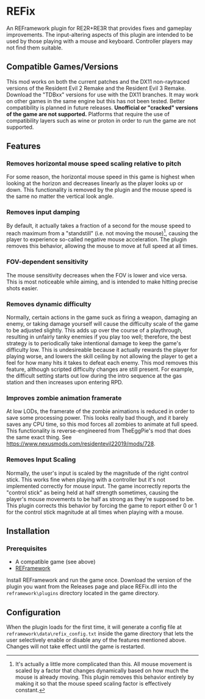 # REFix
An REFramework plugin for RE2R+RE3R that provides fixes and gameplay improvements. The input-altering aspects of this plugin are intended to be used by those playing with a mouse and keyboard. Controller players may not find them suitable.

## Compatible Games/Versions
This mod works on both the current patches and the DX11 non-raytraced versions of the Resident Evil 2 Remake and the Resident Evil 3 Remake. Download the "TDBxx" versions for use with the DX11 branches. It may work on other games in the same engine but this has not been tested. Better compatibility is planned in future releases. **Unofficial or "cracked" versions of the game are not supported.** Platforms that require the use of compatibility layers such as wine or proton in order to run the game are not supported.

## Features

### Removes horizontal mouse speed scaling relative to pitch
For some reason, the horizontal mouse speed in this game is highest when looking at the horizon and decreases linearly as the player looks up or down. This
functionality is removed by the plugin and the mouse speed is the same no matter the vertical look angle.

### Removes input damping
By default, it actually takes a fraction of a second for the mouse speed to reach maximum from a "standstill" (i.e. not moving the mouse)[^1], causing the
player to experience so-called negative mouse acceleration. The plugin removes this behavior, allowing the mouse to move at full speed at all times.

### FOV-dependent sensitivity
The mouse sensitivity decreases when the FOV is lower and vice versa. This is most noticeable while aiming, and is intended to make hitting precise shots easier.

### Removes dynamic difficulty
Normally, certain actions in the game suck as firing a weapon, damaging an enemy, or taking damage yourself will cause the difficulty scale of the game to be adjusted slightly. This adds up over the course of a playthrough, resulting in unfairly tanky enemies if you play too well; therefore, the best strategy is to periodically take intentional damage to keep the game's difficulty low. This is undesireable because it actually rewards the player for playing worse, and lowers the skill ceiling by not allowing the player to get a feel for how many hits it takes to defeat each enemy. This mod removes this feature, although scripted difficulty changes are still present. For example, the difficult setting starts out low during the intro sequence at the gas station and then increases upon entering RPD.

### Improves zombie animation framerate
At low LODs, the framerate of the zombie animations is reduced in order to save some processing power. This looks really bad though, and it barely saves any CPU time, so this mod forces all zombies to animate at full speed. This functionality is reverse-engineered from TheEggPie's mod that does the same exact thing. See https://www.nexusmods.com/residentevil22019/mods/728.

### Removes Input Scaling
Normally, the user's input is scaled by the magnitude of the right control stick. This works fine when playing with a controller but it's not implemented correctly
for mouse input. The game incorrectly reports the "control stick" as being held at half strength sometimes, causing the player's mouse movements to be half as strong
as they're supposed to be. This plugin corrects this behavior by forcing the game to report either 0 or 1 for the control stick magnitude at all times when playing with a mouse.

## Installation
### Prerequisites
* A compatible game (see above)
* [REFramework](https://github.com/praydog/REFramework)

Install REFramework and run the game once. Download the version of the plugin you want from the Releases page and place REFix.dll into the `reframework\plugins`
directory located in the game directory.

## Configuration
When the plugin loads for the first time, it will generate a config file at `reframework\data\refix_config.txt` inside the game directory that lets the user selectively enable or disable any of the features mentioned above. Changes will not take effect until the game is restarted.

[^1]: It's actually a little more complicated than this. All mouse movement is scaled by a factor that changes dynamically based on how much the mouse is
already moving. This plugin removes this behavior entirely by making it so that the mouse speed scaling factor is effectively constant.

